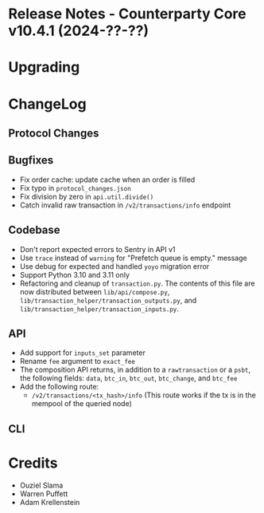 # Release Notes - Counterparty Core v10.4.1 (2024-??-??)


# Upgrading

# ChangeLog

## Protocol Changes

## Bugfixes

* Fix order cache: update cache when an order is filled
* Fix typo in `protocol_changes.json`
* Fix division by zero in `api.util.divide()`
* Catch invalid raw transaction in `/v2/transactions/info` endpoint

## Codebase

* Don't report expected errors to Sentry in API v1
* Use `trace` instead of `warning` for "Prefetch queue is empty." message
* Use debug for expected and handled `yoyo` migration error
* Support Python 3.10 and 3.11 only
* Refactoring and cleanup of `transaction.py`. The contents of this file are now distributed between `lib/api/compose.py`, `lib/transaction_helper/transaction_outputs.py`, and `lib/transaction_helper/transaction_inputs.py`.

## API

* Add support for `inputs_set` parameter
* Rename `fee` argument to `exact_fee`
* The composition API returns, in addition to a `rawtransaction` or a `psbt`, the following fields: `data`, `btc_in`, `btc_out`, `btc_change`, and `btc_fee`
* Add the following route:
    - `/v2/transactions/<tx_hash>/info` (This route works if the tx is in the mempool of the queried node)

## CLI

# Credits

* Ouziel Slama
* Warren Puffett
* Adam Krellenstein
